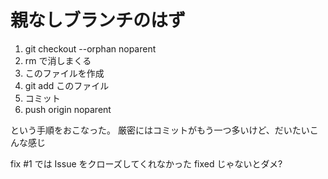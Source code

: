 親なしブランチのはず
====================

1. git checkout --orphan noparent
2. rm で消しまくる
3. このファイルを作成
4. git add このファイル
5. コミット
6. push origin noparent

という手順をおこなった。
厳密にはコミットがもう一つ多いけど、だいたいこんな感じ

fix #1 では Issue をクローズしてくれなかった fixed じゃないとダメ?
